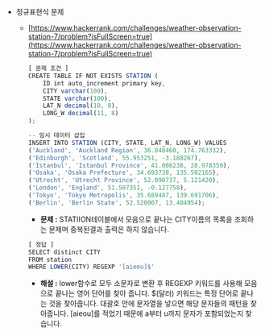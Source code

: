 - 정규표현식 문제

  - [https://www.hackerrank.com/challenges/weather-observation-station-7/problem?isFullScreen=true](https://www.hackerrank.com/challenges/weather-observation-station-7/problem?isFullScreen=true)

    ```jsx
    [ 문제 조건 ]
    CREATE TABLE IF NOT EXISTS STATION (
        ID int auto_increment primary key,
        CITY varchar(100),
        STATE varchar(100),
        LAT_N decimal(10, 8),
        LONG_W decimal(11, 8)
    );

    -- 임시 데이터 삽입
    INSERT INTO STATION (CITY, STATE, LAT_N, LONG_W) VALUES
    ('Auckland', 'Auckland Region', 36.848460, 174.763332),
    ('Edinburgh', 'Scotland', 55.953251, -3.188267),
    ('Istanbul', 'Istanbul Province', 41.008238, 28.978359),
    ('Osaka', 'Osaka Prefecture', 34.693738, 135.502165),
    ('Utrecht', 'Utrecht Province', 52.090737, 5.121420),
    ('London', 'England', 51.507351, -0.127758),
    ('Tokyo', 'Tokyo Metropolis', 35.689487, 139.691706),
    ('Berlin', 'Berlin State', 52.520007, 13.404954);
    ```

    - **문제 :** STATIION테이블에서 모음으로 끝나는 CITY이름의 목록을 조회하는 문제며 중복된결과 출력은 하지 않습니다.

    ```jsx
    [ 정답 ]
    SELECT distinct CITY
    FROM station
    WHERE LOWER(CITY) REGEXP '[aieou]$'
    ```

    - **해설 :** lower함수로 모두 소문자로 변환 후 REGEXP 키워드를 사용해 모음으로 끝나는 영어 단어를 찾아 줍니다. $(달러) 키워드는 특정 단어로 끝나는 것을 찾아줍니다. 대괄호 안에 문자열을 넣으면 해당 문자들의 패턴을 찾아줍니다. [aieou]를 적었기 때문에 a부터 u까지 문자가 포함되었는지 찾습니다.
